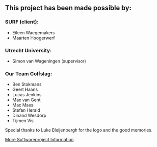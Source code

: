 ## This project has been made possible by:

### SURF (client):
   - Eileen Waegemakers
   - Maarten Hoogerwerf
   
### Utrecht University:
   - Simon van Wageningen (supervisor)
  
### Our Team Golfslag:
   - Ben Stokmans
   - Geert Haans
   - Lucas Jenkins
   - Max van Gent
   - Max Maes
   - Stefan Herald
   - Dinand Wesdorp
   - Tijmen Vis
   

Special thanks to Luke Bleijenbergh for the logo and the good memories.
   
[More Softwareproject Information](https://softwareprojecten.sites.uu.nl/)
